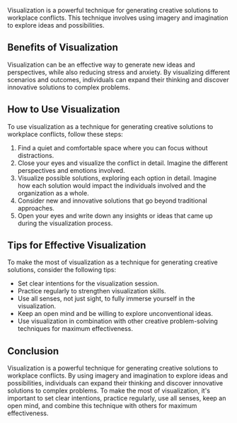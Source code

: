 
Visualization is a powerful technique for generating creative solutions to workplace conflicts. This technique involves using imagery and imagination to explore ideas and possibilities.

Benefits of Visualization
-------------------------

Visualization can be an effective way to generate new ideas and perspectives, while also reducing stress and anxiety. By visualizing different scenarios and outcomes, individuals can expand their thinking and discover innovative solutions to complex problems.

How to Use Visualization
------------------------

To use visualization as a technique for generating creative solutions to workplace conflicts, follow these steps:

1. Find a quiet and comfortable space where you can focus without distractions.
2. Close your eyes and visualize the conflict in detail. Imagine the different perspectives and emotions involved.
3. Visualize possible solutions, exploring each option in detail. Imagine how each solution would impact the individuals involved and the organization as a whole.
4. Consider new and innovative solutions that go beyond traditional approaches.
5. Open your eyes and write down any insights or ideas that came up during the visualization process.

Tips for Effective Visualization
--------------------------------

To make the most of visualization as a technique for generating creative solutions, consider the following tips:

* Set clear intentions for the visualization session.
* Practice regularly to strengthen visualization skills.
* Use all senses, not just sight, to fully immerse yourself in the visualization.
* Keep an open mind and be willing to explore unconventional ideas.
* Use visualization in combination with other creative problem-solving techniques for maximum effectiveness.

Conclusion
----------

Visualization is a powerful technique for generating creative solutions to workplace conflicts. By using imagery and imagination to explore ideas and possibilities, individuals can expand their thinking and discover innovative solutions to complex problems. To make the most of visualization, it's important to set clear intentions, practice regularly, use all senses, keep an open mind, and combine this technique with others for maximum effectiveness.
